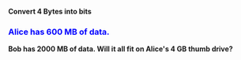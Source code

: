 
<strong> Convert 4 Bytes into bits </strong>

<h3>Alice has 600 MB of data. </h3>
<strong>Bob has 2000 MB of data. Will it all fit on Alice's 4 GB thumb drive? </strong>

<style>

h3{
  color: blue;
}
